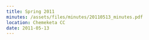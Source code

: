 ```yaml
---
title: Spring 2011
minutes: /assets/files/minutes/20110513_minutes.pdf
location: Chemeketa CC
date: 2011-05-13
---
```

